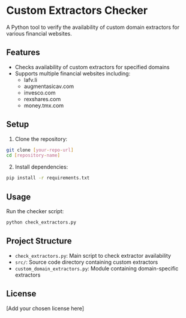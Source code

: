 # Custom Extractors Checker

A Python tool to verify the availability of custom domain extractors for various financial websites.

## Features

- Checks availability of custom extractors for specified domains
- Supports multiple financial websites including:
  - lafv.li
  - augmentasicav.com
  - invesco.com
  - rexshares.com
  - money.tmx.com

## Setup

1. Clone the repository:
```bash
git clone [your-repo-url]
cd [repository-name]
```

2. Install dependencies:
```bash
pip install -r requirements.txt
```

## Usage

Run the checker script:
```bash
python check_extractors.py
```

## Project Structure

- `check_extractors.py`: Main script to check extractor availability
- `src/`: Source code directory containing custom extractors
- `custom_domain_extractors.py`: Module containing domain-specific extractors

## License

[Add your chosen license here] 